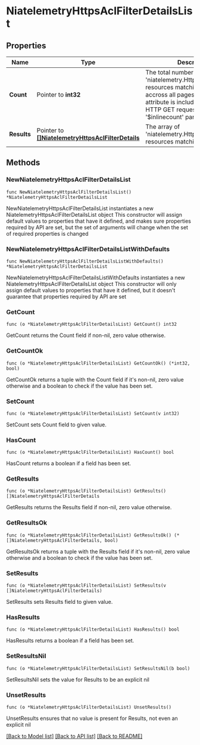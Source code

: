 # NiatelemetryHttpsAclFilterDetailsList

## Properties

Name | Type | Description | Notes
------------ | ------------- | ------------- | -------------
**Count** | Pointer to **int32** | The total number of &#39;niatelemetry.HttpsAclFilterDetails&#39; resources matching the request, accross all pages. The &#39;Count&#39; attribute is included when the HTTP GET request includes the &#39;$inlinecount&#39; parameter. | [optional] 
**Results** | Pointer to [**[]NiatelemetryHttpsAclFilterDetails**](NiatelemetryHttpsAclFilterDetails.md) | The array of &#39;niatelemetry.HttpsAclFilterDetails&#39; resources matching the request. | [optional] 

## Methods

### NewNiatelemetryHttpsAclFilterDetailsList

`func NewNiatelemetryHttpsAclFilterDetailsList() *NiatelemetryHttpsAclFilterDetailsList`

NewNiatelemetryHttpsAclFilterDetailsList instantiates a new NiatelemetryHttpsAclFilterDetailsList object
This constructor will assign default values to properties that have it defined,
and makes sure properties required by API are set, but the set of arguments
will change when the set of required properties is changed

### NewNiatelemetryHttpsAclFilterDetailsListWithDefaults

`func NewNiatelemetryHttpsAclFilterDetailsListWithDefaults() *NiatelemetryHttpsAclFilterDetailsList`

NewNiatelemetryHttpsAclFilterDetailsListWithDefaults instantiates a new NiatelemetryHttpsAclFilterDetailsList object
This constructor will only assign default values to properties that have it defined,
but it doesn't guarantee that properties required by API are set

### GetCount

`func (o *NiatelemetryHttpsAclFilterDetailsList) GetCount() int32`

GetCount returns the Count field if non-nil, zero value otherwise.

### GetCountOk

`func (o *NiatelemetryHttpsAclFilterDetailsList) GetCountOk() (*int32, bool)`

GetCountOk returns a tuple with the Count field if it's non-nil, zero value otherwise
and a boolean to check if the value has been set.

### SetCount

`func (o *NiatelemetryHttpsAclFilterDetailsList) SetCount(v int32)`

SetCount sets Count field to given value.

### HasCount

`func (o *NiatelemetryHttpsAclFilterDetailsList) HasCount() bool`

HasCount returns a boolean if a field has been set.

### GetResults

`func (o *NiatelemetryHttpsAclFilterDetailsList) GetResults() []NiatelemetryHttpsAclFilterDetails`

GetResults returns the Results field if non-nil, zero value otherwise.

### GetResultsOk

`func (o *NiatelemetryHttpsAclFilterDetailsList) GetResultsOk() (*[]NiatelemetryHttpsAclFilterDetails, bool)`

GetResultsOk returns a tuple with the Results field if it's non-nil, zero value otherwise
and a boolean to check if the value has been set.

### SetResults

`func (o *NiatelemetryHttpsAclFilterDetailsList) SetResults(v []NiatelemetryHttpsAclFilterDetails)`

SetResults sets Results field to given value.

### HasResults

`func (o *NiatelemetryHttpsAclFilterDetailsList) HasResults() bool`

HasResults returns a boolean if a field has been set.

### SetResultsNil

`func (o *NiatelemetryHttpsAclFilterDetailsList) SetResultsNil(b bool)`

 SetResultsNil sets the value for Results to be an explicit nil

### UnsetResults
`func (o *NiatelemetryHttpsAclFilterDetailsList) UnsetResults()`

UnsetResults ensures that no value is present for Results, not even an explicit nil

[[Back to Model list]](../README.md#documentation-for-models) [[Back to API list]](../README.md#documentation-for-api-endpoints) [[Back to README]](../README.md)


